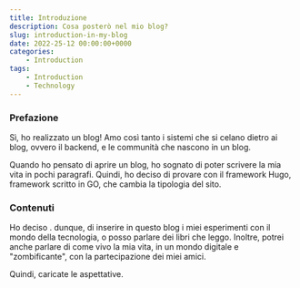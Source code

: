 ```yaml
---
title: Introduzione
description: Cosa posterò nel mio blog?
slug: introduction-in-my-blog
date: 2022-25-12 00:00:00+0000
categories:
    - Introduction
tags:
    - Introduction
    - Technology
---
```


### Prefazione

Sì, ho realizzato un blog! Amo così tanto i sistemi che si celano dietro ai blog, ovvero il  backend, e le communità che nascono in un blog.

Quando ho pensato di aprire un blog, ho sognato di poter scrivere la mia vita in pochi paragrafi. Quindi, ho deciso di provare con il framework Hugo, framework scritto in GO, che cambia la tipologia del sito.

### Contenuti

Ho deciso . dunque, di inserire in questo blog i miei esperimenti con il mondo della tecnologia, o posso parlare dei libri che leggo. Inoltre, potrei anche parlare di come vivo la mia vita, in un mondo digitale e "zombificante", con la partecipazione dei miei amici.

Quindi, caricate le aspettative.
